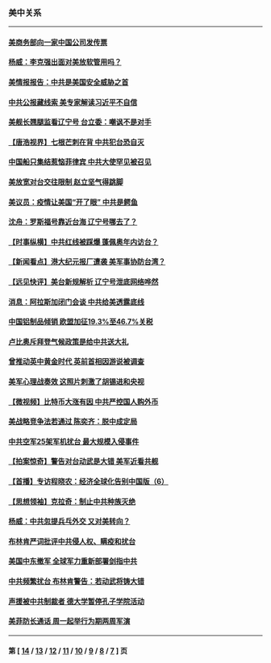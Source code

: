 ### 美中关系
---
#### [美商务部向一家中国公司发传票](../../pages/nf1412576/n12877727.md) 
#### [杨威：李克强出面对美放软管用吗？](../../pages/nf1412576/n12877868.md) 
#### [美情报报告：中共是美国安全威胁之首](../../pages/nf1412576/n12877822.md) 
#### [中共公报藏线索 美专家解读习近平不自信](../../pages/nf1412576/n12877668.md) 
#### [美舰长翘腿监看辽宁号 台立委：嘲讽不是对手](../../pages/nf1412576/n12877049.md) 
#### [【唐浩视界】七根芒刺在背 中共犯台恐自灭](../../pages/nf1412576/n12876037.md) 
#### [中国船只集结惹恼菲律宾 中共大使罕见被召见](../../pages/nf1412576/n12877545.md) 
#### [美放宽对台交往限制 赵立坚气得跳脚](../../pages/nf1412576/n12877533.md) 
#### [美议员：疫情让美国“开了眼” 中共是鳄鱼](../../pages/nf1412576/n12876984.md) 
#### [沈舟：罗斯福号靠近台海 辽宁号哪去了？](../../pages/nf1412576/n12875876.md) 
#### [【时事纵横】中共红线被踩爆 蓬佩奥年内访台？](../../pages/nf1412576/n12875748.md) 
#### [【新闻看点】港大纪元报厂遭袭 美军事协防台湾？](../../pages/nf1412576/n12875716.md) 
#### [【远见快评】美台新规解析 辽宁号泄底网络哗然](../../pages/nf1412576/n12875683.md) 
#### [消息：阿拉斯加闭门会谈 中共给美透露底线](../../pages/nf1412576/n12875608.md) 
#### [中国铝制品倾销 欧盟加征19.3%至46.7%关税](../../pages/nf1412576/n12875562.md) 
#### [卢比奥斥拜登气候政策是给中共送大礼](../../pages/nf1412576/n12875500.md) 
#### [曾推动英中黄金时代 英前首相因游说被调查](../../pages/nf1412576/n12875370.md) 
#### [美军心理战奏效 这照片刺激了胡锡进和央视](../../pages/nf1412576/n12875222.md) 
#### [【微视频】比特币大涨有因 中共严控国人购外币](../../pages/nf1412576/n12874883.md) 
#### [美战略竞争法若通过 陈奕齐：脱中成定局](../../pages/nf1412576/n12874859.md) 
#### [中共空军25架军机扰台 最大规模入侵事件](../../pages/nf1412576/n12875081.md) 
#### [【拍案惊奇】警告对台动武是大错 美军近看共舰](../../pages/nf1412576/n12873314.md) 
#### [【首播】专访程晓农：经济全球化告别中国版（6）](../../pages/nf1412576/n12871927.md) 
#### [【思想领袖】克拉奇：制止中共种族灭绝](../../pages/nf1412576/n12859898.md) 
#### [杨威：中共忽提兵乓外交 又对美转向？](../../pages/nf1412576/n12872757.md) 
#### [布林肯严词批评中共侵人权、瞒疫和扰台](../../pages/nf1412576/n12873017.md) 
#### [美国中东撤军 全球军力重新部署剑指中共](../../pages/nf1412576/n12873076.md) 
#### [中共频繁扰台 布林肯警告：若动武将铸大错](../../pages/nf1412576/n12872745.md) 
#### [声援被中共制裁者 德大学暂停孔子学院活动](../../pages/nf1412576/n12872661.md) 
#### [美菲防长通话 周一起举行为期两周军演](../../pages/nf1412576/n12872506.md) 

---
#### 第 [ [14](./14.md) / [13](./13.md) / [12](./12.md) / [11](./11.md) / [10](./10.md) / [9](./9.md) / [8](./8.md) / [7](./7.md) ] 页
